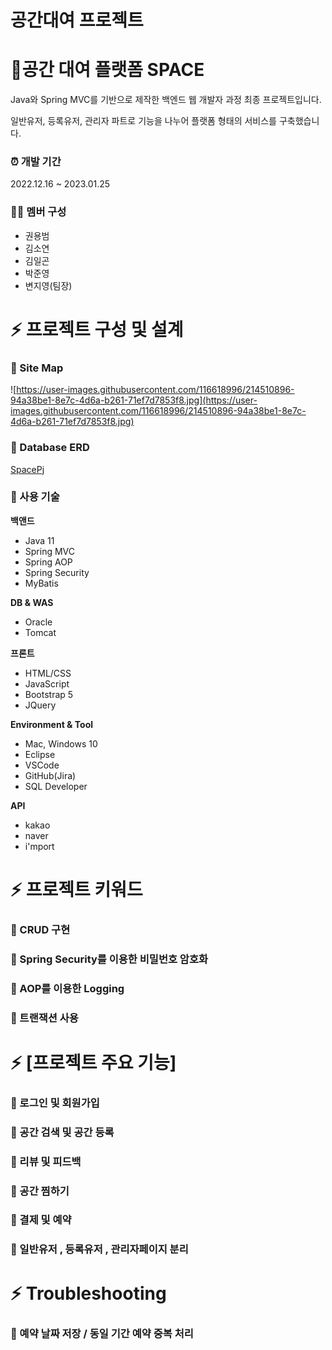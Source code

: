 # 공간대여 프로젝트

# 🎒공간 대여 플랫폼 SPACE

Java와 Spring MVC를 기반으로 제작한 백엔드 웹 개발자 과정 최종 프로젝트입니다.

일반유저, 등록유저, 관리자 파트로 기능을 나누어 플랫폼 형태의 서비스를 구축했습니다.

### ⏰ 개발 기간

2022.12.16 ~ 2023.01.25

### 👩‍💻 멤버 구성

- 권용범
- 김소연
- 김일곤
- 박준영
- 변지영(팀장)

# ⚡️ 프로젝트 구성 및 설계

### 📙 Site Map

![https://user-images.githubusercontent.com/116618996/214510896-94a38be1-8e7c-4d6a-b261-71ef7d7853f8.jpg](https://user-images.githubusercontent.com/116618996/214510896-94a38be1-8e7c-4d6a-b261-71ef7d7853f8.jpg)

### 📙 Database ERD

[SpacePj](https://www.erdcloud.com/d/LkMrGGZAkxJ7hvsdu)

### 📙 사용 기술

**백앤드**

- Java 11
- Spring MVC
- Spring AOP
- Spring Security
- MyBatis

**DB & WAS**

- Oracle
- Tomcat

**프론트**

- HTML/CSS
- JavaScript
- Bootstrap 5
- JQuery

**Environment & Tool**

- Mac, Windows 10
- Eclipse
- VSCode
- GitHub(Jira)
- SQL Developer

**API**

- kakao
- naver
- i'mport

# ⚡️ 프로젝트 키워드

### 📙 CRUD 구현

### 📙 Spring Security를 이용한 비밀번호 암호화

### 📙 AOP를 이용한 Logging

### 📙 트랜잭션 사용

# ⚡️ [프로젝트 주요 기능]

### 📙 로그인 및 회원가입

### 📙 공간 검색 및 공간 등록

### 📙 리뷰 및 피드백

### 📙 공간 찜하기

### 📙 결제 및 예약

### 📙 일반유저 , 등록유저 , 관리자페이지 분리

# ⚡️ Troubleshooting

### 📙 예약 날짜 저장 / 동일 기간 예약 중복 처리